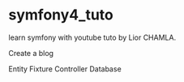 # symfony4_tuto

learn symfony with youtube tuto by Lior CHAMLA.

Create a blog

Entity
Fixture
Controller
Database
